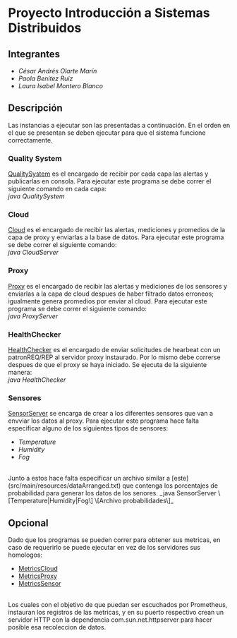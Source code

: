 # Proyecto Introducción a Sistemas Distribuidos
## Integrantes
- *César Andrés Olarte Marín*
- *Paola Benitez Ruiz*
- *Laura Isabel Montero Blanco*
## Descripción
Las instancias a ejecutar son las presentadas a continuación. En el orden en el que se presentan se deben ejecutar para que el sistema funcione correctamente.
### Quality System
[QualitySystem](src/main/java/com/forest/server/QualitySystem.java) es el encargado de recibir por cada capa las alertas y publicarlas en consola. Para ejecutar este programa se debe correr el siguiente comando en cada capa:
<br>
_java QualitySystem_

### Cloud
[Cloud](src/main/java/com/forest/server/cloud/CloudServer.java) es el encargado de recibir las alertas, mediciones y promedios de la capa de proxy y enviarlas a la base de datos. Para ejecutar este programa se debe correr el siguiente comando:
<br>
_java CloudServer_

### Proxy
[Proxy](src/main/java/com/forest/server/proxy/ProxyServer.java) es el encargado de recibir las alertas y mediciones de los sensores y enviarlas a la capa de cloud despues de haber filtrado datos erroneos; igualmente genera promedios por enviar al cloud. Para ejecutar este programa se debe correr el siguiente comando:
<br>
_java ProxyServer_

### HealthChecker
[HealthChecker](src/main/java/com/forest/server/HealthChecker.java) es el encargado de enviar solicitudes de hearbeat con un patronREQ/REP al servidor proxy instaurado. Por lo mismo debe correrse despues de que el proxy se haya iniciado. Se ejecuta de la siguiente manera:
<br>
_java HealthChecker_

### Sensores
[SensorServer](src/main/java/com/forest/server/sensors/SensorServer.java) se encarga de crear a los diferentes sensores que van a envviar los datos al proxy. Para ejecutar este programa hace falta especificar alguno de los siguientes tipos de sensores:
- *Temperature*
- *Humidity*
- *Fog*
<br>
Junto a estos hace falta especificar un archivo similar a [este](src/main/resources/dataArranged.txt) que contenga los porcentajes de probabilidad para generar los datos de los senores.
_java SensorServer \[Temperature|Humidity|Fog\] \[Archivo probabilidades\]_

## Opcional
Dado que los programas se pueden correr para obtener sus metricas, en caso de requerirlo se puede ejecutar en vez de los servidores sus homologos:
- [MetricsCloud](src/main/java/com/forest/server/cloud/MetricsCloud.java)
- [MetricsProxy](src/main/java/com/forest/server/proxy/MetricsProxy.java)
- [MetricsSensor](src/main/java/com/forest/server/sensors/MetricsSensors.java)
<br>
Los cuales con el objetivo de que puedan ser escuchados por Prometheus, instauran los registros de las metricas, y en su puerto respectivo crean un servidor HTTP con la dependencia com.sun.net.httpserver para hacer posible esa recoleccion de datos.